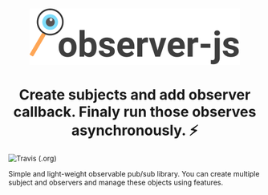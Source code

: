 <br />
<p align="center">
  <a href="https://github.com/chakra-ui/chakra-ui/tree/master/logo">
    <img src="/logo.png" alt="observer-js" />
  </a>
</p>

<h1 align="center">Create subjects and add observer callback. Finaly run those observes asynchronously. ⚡️</h1>

<img alt="Travis (.org)" src="https://img.shields.io/travis/atayahmet/observer-js?style=flat-square">

Simple and light-weight observable pub/sub library. You can create multiple subject and observers and manage these objects using features.
